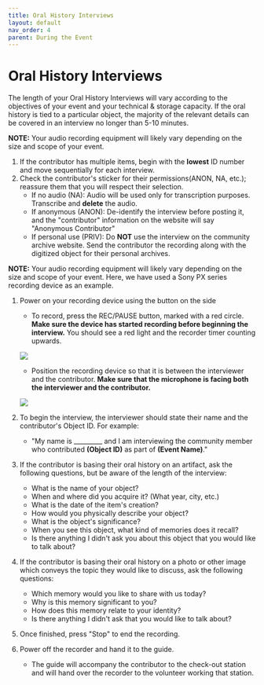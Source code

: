 ```yaml
---
title: Oral History Interviews
layout: default
nav_order: 4
parent: During the Event
---
```


# Oral History Interviews

The length of your Oral History Interviews will vary according to the objectives of your event and your technical & storage capacity. If the oral history is tied to a particular object, the majority of the relevant details can be covered in an interview no longer than 5-10 minutes. 

**NOTE:** Your audio recording equipment will likely vary depending on the size and scope of your event.

1. If the contributor has multiple items, begin with the **lowest** ID number and move sequentially for each interview. 
1. Check the contributor's sticker for their permissions(ANON, NA, etc.); reassure them that you will respect their selection.
	- If no audio (NA): Audio will be used only for transcription purposes. Transcribe and **delete** the audio. 
	- If anonymous (ANON): De-identify the interview before posting it, and the "contributor" information on the website will say "Anonymous Contributor"
	- If personal use (PRIV): Do **NOT** use the interview on the community archive website. Send the contributor the recording along with the digitized object for their personal archives.

**NOTE:** Your audio recording equipment will likely vary depending on the size and scope of your event. Here, we have used a Sony PX series recording device as an example. 

1. Power on your recording device using the button on the side
	- To record, press the REC/PAUSE button, marked with a red circle. **Make sure the device has started recording before beginning the interview.** You should see a red light and the recorder timer counting upwards.
	
	![]({{site.url}}{{site.baseurl}}/assets/images/duringEvent/oralHistory/recorder1.jpg)
	
	- Position the recording device so that it is between the interviewer and the contributor. **Make sure that the microphone is facing both the interviewer and the contributor.**
	
	![]({{site.url}}{{site.baseurl}}/assets/images/duringEvent/oralHistory/recorder2.jpg)
	
1. To begin the interview, the interviewer should state their name and the contributor's Object ID. For example: 
	- "My name is _________ and I am interviewing the community member who contributed **(Object ID)** as part of **(Event Name)**."

1. If the contributor is basing their oral history on an artifact, ask the following questions, but be aware of the length of the interview:
	- What is the name of your object? 
	- When and where did you acquire it? (What year, city, etc.)
	- What is the date of the item's creation? 
	- How would you physically describe your object? 
	- What is the object's significance? 
	- When you see this object, what kind of memories does it recall? 
	- Is there anything I didn't ask you about this object that you would like to talk about? 

1. If the contributor is basing their oral history on a photo or other image which conveys the topic they would like to discuss, ask the following questions: 
	- Which memory would you like to share with us today? 
	- Why is this memory significant to you?
	- How does this memory relate to your identity? 
	- Is there anything I didn't ask that you would like to talk about? 

1. Once finished, press "Stop" to end the recording. 
1. Power off the recorder and hand it to the guide. 
	- The guide will accompany the contributor to the check-out station and will hand over the recorder to the volunteer working that station.

